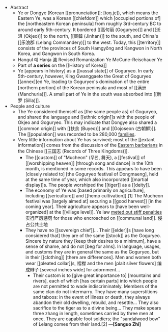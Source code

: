 - Abstract 
    - Ye or Dongye (Korean [[pronunciation]]: [toŋ.je]), which means the Eastern Ye, was a Korean [[chiefdom]] which [occupied portions of] the [northeastern Korean peninsula] from roughly 3rd-century BC to around early 5th-century. It bordered [[高句丽 (Goguryeo)]] and [[沃沮 (Okjeo)]] to the north, [[辰韓 (Jinhan)]] to the south, and China's [[乐浪郡 (Lelang Commandery)]] to the west. Today, this [[territory]] consists of the provinces of South Hamgyŏng and Kangwon in North Korea, and Gangwon in South Korea.
    - Hangul	예
Hanja	濊
Revised Romanization	Ye
McCune–Reischauer	Ye
    - Part of **a series** on the [[History of Korea]]
    - Ye [appears in history] as a [[vassal state]] of Goguryeo. In early 5th-century, however, King Gwanggaeto the Great of Goguryeo [[annex]]ed Ye, leading to Goguryeo's domination of the entire [northern portion] of the Korean peninsula and most of [[满洲 (Manchuria)]]. A small part of Ye in the south was absorbed into [[新罗 (Silla)]].
- People and culture
    - The Ye considered themself as [the same people as] of Goguryeo, and shared the language and [[ethnic origin]]s with the people of Okjeo and Goguryeo. This may indicate that Dongye also shared a [[common origin]] with [[扶余 (Buyeo)]] and [[Gojoseon (古朝鮮)]]. The [[population]] was recorded to be 280,000 [families]([[family]]).
    - Very little information about Ye has survived; most of the [[extant information]] comes from the discussion of the [Eastern barbarians]([[barbarian]]) in the Chinese [[三国志 (Records of Three Kingdoms)]]. 
        - The [[custom]] of "Mucheon" (무천, 舞天), a [[festival]] of [[worshipping heaven]] [through song and dance] in the 10th month, is mentioned in some records. This appears to have been [closely related to] [the Goguryeo festival of Dongmaeng], held at the same time of year, which also incorporated [[martial display]]s. The people worshiped the [[tiger]] as a [[deity]].
        - The economy of Ye was [based primarily on agriculture], including [[sericulture]] and [[hemp cultivation]].[1] The Mucheon festival was [largely aimed at] securing a [[good harvest]] [in the coming year]. Their agriculture appears to [have been well-organized] at the [[village level]]. Ye law [meted out stiff penalties]([[penalty]]) 实行严厉惩罚 for those who encroached on [[communal land]]. 侵占公共土地
        - They have no [[sovereign chief]]... Their [[elder]]s [have long considered that] they are of the same [[stock]] as the Goguryeo. Sincere by nature they [keep their desires to a minimum], have a sense of shame, and do not [beg for alms]. In language, usages, and customs they are in general the same as the Goguryeo, but in their [[clothing]] [there are differences]. Men and women both wear [[pleated collar]]s, 褶襟 and the men [plait silver flowers] 编成辫子 [several inches wide] for adornment... 
            - Their custom is to [give great importance to] [mountains and rivers], each of which [has certain parts] into which people are not permitted to wade indiscriminately. Members of the same clan do not intermarry. They have many superstitions and taboos: in the event of illness or death, they always abandon their old dwelling, rebuild, and resettle... They also sacrifice to the tiger as to a divine being... They make spears three zhang in length, sometimes carried by three men at once. They are capable foot soldiers; the "sandalwood bow" of Lelang comes from their land.[2]
    —__[Sanguo Zhi]__

